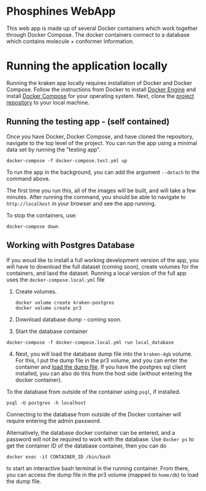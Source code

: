 # Phosphines WebApp

This web app is made up of several Docker containers which work together through Docker Compose. 
The docker containers connect to a database which contains molecule + conformer information.

Running the application locally
================================

Running the kraken app locally requires installation of Docker and Docker Compose.
Follow the instructions from Docker to install [Docker Engine](https://docs.docker.com/engine/install/) 
and install [Docker Compose](https://docs.docker.com/compose/install/>) for your operating system.
Next, clone the [project repository](https://github.com/janash/kraken-starting) to your local machine.

Running the testing app - (self contained)
------------------------------------------
Once you have Docker, Docker Compose, and have cloned the repository, navigate to the top level of the project.
You can run the app using a minimal data set by running the "testing app". 

```
docker-compose -f docker-compose.test.yml up
```
To run the app in the background, you can add the argument `--detach` to the command above. 

The first time you run this, all of the images will be built, and will take a few minutes. After running the command, you should be able to navigate to ``http://localhost`` in your browser and see
the app running. 

To stop the containers, use:

```
docker-compose down
```

## Working with Postgres Database
If you woud like to install a full working development version of the app, you will have to download the full dataset (coming soon), create volumes for the containers, and laod the dataset. 
Running a local version of the full app uses the `docker-compose.local.yml` file

1. Create volumes. 

   ```
   docker volume create kraken-postgres
   docker volume create pr3
   ```
2. Download database dump - coming soon.
3. Start the database container
```
docker-compose -f docker-compose.local.yml run local_database
```
4. Next, you will load the database dump file into the `kraken-4gb` volume. For this, I put the dump file in the pr3 volume, and you can enter the container and [load the dump file](https://www.postgresql.org/docs/current/backup-dump.html
). If you have the postgres sql client installed, you can also do this from the host side (without entering the docker container).

To the database from outside of the container using `psql`, if installed.

```
psql -U postgres -h localhost
```
Connecting to the database from outside of the Docker container will require entering the admin password.

Alternatively, the database docker container can be entered, and a password will not be required to work with the database. Use `docker ps` to get the container ID of the database container, then you can do

```
docker exec -it CONTAINER_ID /bin/bash
```

to start an interactive bash terminal in the running container. From there, you can access the dump file in the pr3 volume (mapped to `home/db`) to load the dump file.


